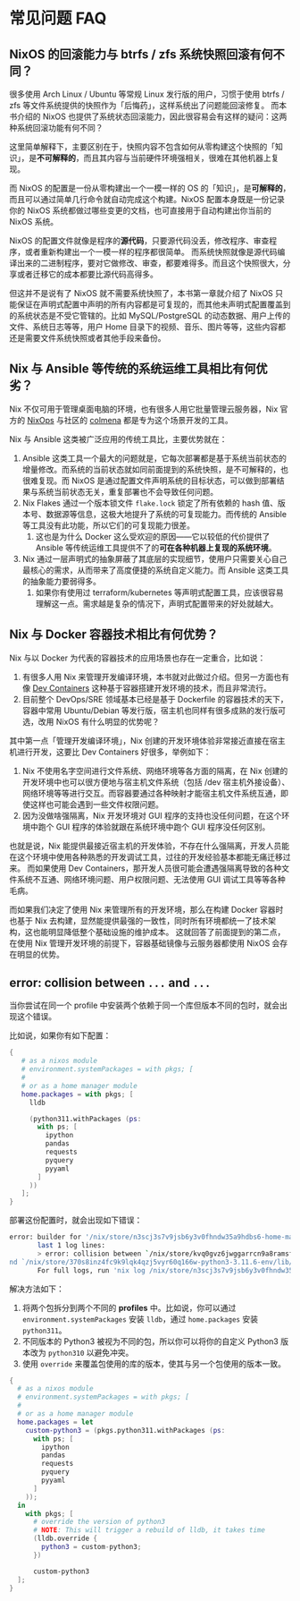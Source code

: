 # 常见问题 FAQ

## NixOS 的回滚能力与 btrfs / zfs 系统快照回滚有何不同？

很多使用 Arch Linux / Ubuntu 等常规 Linux 发行版的用户，习惯于使用 btrfs / zfs 等文件系统提供的快照作为「后悔药」，这样系统出了问题能回滚修复。
而本书介绍的 NixOS 也提供了系统状态回滚能力，因此很容易会有这样的疑问：这两种系统回滚功能有何不同？

这里简单解释下，主要区别在于，快照内容不包含如何从零构建这个快照的「知识」，是**不可解释的**，而且其内容与当前硬件环境强相关，很难在其他机器上复现。

而 NixOS 的配置是一份从零构建出一个一模一样的 OS 的「知识」，是**可解释的**，而且可以通过简单几行命令就自动完成这个构建。NixOS 配置本身既是一份记录你的 NixOS 系统都做过哪些变更的文档，也可直接用于自动构建出你当前的 NixOS 系统。

NixOS 的配置文件就像是程序的**源代码**，只要源代码没丢，修改程序、审查程序，或者重新构建出一个一模一样的程序都很简单。
而系统快照就像是源代码编译出来的二进制程序，要对它做修改、审查，都要难得多。而且这个快照很大，分享或者迁移它的成本都要比源代码高得多。

但这并不是说有了 NixOS 就不需要系统快照了，本书第一章就介绍了 NixOS 只能保证在声明式配置中声明的所有内容都是可复现的，而其他未声明式配置覆盖到的系统状态是不受它管辖的。比如 MySQL/PostgreSQL 的动态数据、用户上传的文件、系统日志等等，用户 Home 目录下的视频、音乐、图片等等，这些内容都还是需要文件系统快照或者其他手段来备份。

## Nix 与 Ansible 等传统的系统运维工具相比有何优劣？

Nix 不仅可用于管理桌面电脑的环境，也有很多人用它批量管理云服务器，Nix 官方的 [NixOps](https://github.com/NixOS/nixops) 与社区的 [colmena](https://github.com/zhaofengli/colmena) 都是专为这个场景开发的工具。

Nix 与 Ansible 这类被广泛应用的传统工具比，主要优势就在：

1. Ansible 这类工具一个最大的问题就是，它每次部署都是基于系统当前状态的增量修改。而系统的当前状态就如同前面提到的系统快照，是不可解释的，也很难复现。而 NixOS 是通过配置文件声明系统的目标状态，可以做到部署结果与系统当前状态无关，重复部署也不会导致任何问题。
2. Nix Flakes 通过一个版本锁文件 `flake.lock` 锁定了所有依赖的 hash 值、版本号、数据源等信息，这极大地提升了系统的可复现能力。而传统的 Ansible 等工具没有此功能，所以它们的可复现能力很差。
   1. 这也是为什么 Docker 这么受欢迎的原因——它以较低的代价提供了 Ansible 等传统运维工具提供不了的**可在各种机器上复现的系统环境**。
1. Nix 通过一层声明式的抽象屏蔽了其底层的实现细节，使用户只需要关心自己最核心的需求，从而带来了高度便捷的系统自定义能力。而 Ansible 这类工具的抽象能力要弱得多。
   1. 如果你有使用过 terraform/kubernetes 等声明式配置工具，应该很容易理解这一点。需求越是复杂的情况下，声明式配置带来的好处就越大。

## Nix 与 Docker 容器技术相比有何优势？

Nix 与以 Docker 为代表的容器技术的应用场景也存在一定重合，比如说：

1. 有很多人用 Nix 来管理开发编译环境，本书就对此做过介绍。但另一方面也有像 [Dev Containers](https://github.com/devcontainers/spec) 这种基于容器搭建开发环境的技术，而且非常流行。
2. 目前整个 DevOps/SRE 领域基本已经是基于 Dockerfile 的容器技术的天下，容器中常用 Ubuntu/Debian 等发行版，宿主机也同样有很多成熟的发行版可选，改用 NixOS 有什么明显的优势呢？

其中第一点「管理开发编译环境」，Nix 创建的开发环境体验非常接近直接在宿主机进行开发，这要比 Dev Containers 好很多，举例如下：

1. Nix 不使用名字空间进行文件系统、网络环境等各方面的隔离，在 Nix 创建的开发环境中也可以很方便地与宿主机文件系统（包括 /dev 宿主机外接设备）、网络环境等等进行交互。而容器要通过各种映射才能宿主机文件系统互通，即使这样也可能会遇到一些文件权限问题。
2. 因为没做啥强隔离，Nix 开发环境对 GUI 程序的支持也没任何问题，在这个环境中跑个 GUI 程序的体验就跟在系统环境中跑个 GUI 程序没任何区别。

也就是说，Nix 能提供最接近宿主机的开发体验，不存在什么强隔离，开发人员能在这个环境中使用各种熟悉的开发调试工具，过往的开发经验基本都能无痛迁移过来。
而如果使用 Dev Containers，那开发人员很可能会遭遇强隔离导致的各种文件系统不互通、网络环境问题、用户权限问题、无法使用 GUI 调试工具等等各种毛病。

而如果我们决定了使用 Nix 来管理所有的开发环境，那么在构建 Docker 容器时也基于 Nix 去构建，显然能提供最强的一致性，同时所有环境都统一了技术架构，这也能明显降低整个基础设施的维护成本。
这就回答了前面提到的第二点，在使用 Nix 管理开发环境的前提下，容器基础镜像与云服务器都使用 NixOS 会存在明显的优势。

## error: collision between `...` and `...`

当你尝试在同一个 profile 中安装两个依赖于同一个库但版本不同的包时，就会出现这个错误。

比如说，如果你有如下配置：

```nix
{
   # as a nixos module
   # environment.systemPackages = with pkgs; [
   #
   # or as a home manager module
   home.packages = with pkgs; [
     lldb

     (python311.withPackages (ps:
       with ps; [
         ipython
         pandas
         requests
         pyquery
         pyyaml
       ]
     ))
   ];
}
```

部署这份配置时，就会出现如下错误：

```bash
error: builder for '/nix/store/n3scj3s7v9jsb6y3v0fhndw35a9hdbs6-home-manager-path.drv' failed with exit code 25;
       last 1 log lines:
       > error: collision between `/nix/store/kvq0gvz6jwggarrcn9a8ramsfhyh1h9d-lldb-14.0.6/lib/python3.11/site-packages/six.py' a
nd `/nix/store/370s8inz4fc9k9lqk4qzj5vyr60q166w-python3-3.11.6-env/lib/python3.11/site-packages/six.py'
       For full logs, run 'nix log /nix/store/n3scj3s7v9jsb6y3v0fhndw35a9hdbs6-home-manager-path.drv'.
```

解决方法如下：

1. 将两个包拆分到两个不同的 **profiles** 中。比如说，你可以通过 `environment.systemPackages` 安装 `lldb`，通过 `home.packages` 安装 `python311`。
2. 不同版本的 Python3 被视为不同的包，所以你可以将你的自定义 Python3 版本改为 `python310` 以避免冲突。
2. 使用 `override` 来覆盖包使用的库的版本，使其与另一个包使用的版本一致。

  ```nix
  {
    # as a nixos module
    # environment.systemPackages = with pkgs; [
    #
    # or as a home manager module
    home.packages = let
      custom-python3 = (pkgs.python311.withPackages (ps:
        with ps; [
          ipython
          pandas
          requests
          pyquery
          pyyaml
        ]
      ));
    in
      with pkgs; [
        # override the version of python3
        # NOTE: This will trigger a rebuild of lldb, it takes time
        (lldb.override {
          python3 = custom-python3;
        })
  
        custom-python3
    ];
  }
  ```

